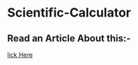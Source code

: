 # Scientific-Calculator

## Read an Article About this:-
[lick Here](https://medium.com/@rd893918/scientific-calculator-using-java-b33dc03aeb16)
